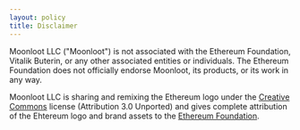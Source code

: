 ```yaml
---
layout: policy
title: Disclaimer
---
```


Moonloot LLC ("Moonloot") is not associated with the Ethereum Foundation, Vitalik Buterin, or any other associated entities or individuals. The Ethereum Foundation does not officially endorse Moonloot, its products, or its work in any way.

Moonloot LLC is sharing and remixing the Ethereum logo under the [Creative Commons](https://creativecommons.org/licenses/by/3.0/deed.en) license (Attribution 3.0 Unported) and gives complete attribution of the Ehtereum logo and brand assets to the [Ethereum Foundation](https://ethereum.org).

